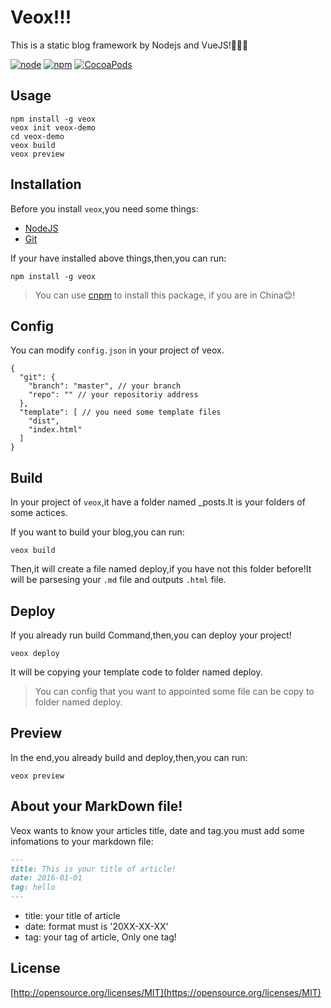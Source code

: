 # Veox!!!

This is a static blog framework by Nodejs and VueJS!🚀🚀🚀

[![node](https://img.shields.io/badge/node-4.x-green.svg)]()
[![npm](https://img.shields.io/npm/v/npm.svg?maxAge=2592000)]()
[![CocoaPods](https://img.shields.io/cocoapods/l/AFNetworking.svg?maxAge=2592000)]()

## Usage

```
npm install -g veox
veox init veox-demo
cd veox-demo
veox build
veox preview
```

## Installation

Before you install `veox`,you need some things:

 - [NodeJS](https://nodejs.org/en/)
 - [Git](https://git-scm.com/downloads)
 
If your have installed above things,then,you can run:

```
npm install -g veox
```

> You can use [cnpm](https://npm.taobao.org/) to install this package, if you are in China😊!

## Config

You can modify `config.json` in your project of veox.

```
{
  "git": {
    "branch": "master", // your branch
    "repo": "" // your repositoriy address
  },
  "template": [ // you need some template files
    "dist",
    "index.html"
  ]
}
```

## Build

In your project of `veox`,it have a folder named _posts.It is your folders of some actices.

If you want to build your blog,you can run:

```
veox build
```

Then,it will create a file named deploy,if you have not this folder before!It will be parsesing your `.md` file and outputs `.html` file.

## Deploy

If you already run build Command,then,you can deploy your project!

```
veox deploy
```

It will be copying your template code to folder named deploy.

> You can config that you want to appointed some file can be copy to folder named deploy.

## Preview

In the end,you already build and deploy,then,you can run:

```
veox preview
```

## About your MarkDown file!

Veox wants to know your articles title, date and tag.you must add some infomations to your markdown file:

```markdown
---
title: This is your title of article!
date: 2016-01-01
tag: hello
---
```
 - title: your title of article
 - date: format must is '20XX-XX-XX'
 - tag: your tag of article, Only one tag!

## License

[http://opensource.org/licenses/MIT](https://opensource.org/licenses/MIT)